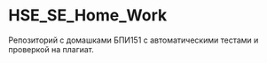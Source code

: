# HSE_SE_Home_Work
Репозиторий с домашками БПИ151 с автоматическими тестами и проверкой на плагиат.
